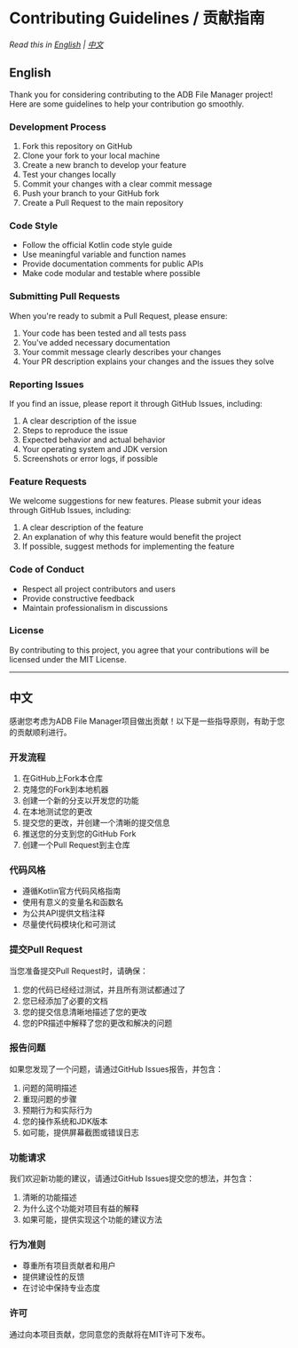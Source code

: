 # Contributing Guidelines / 贡献指南

*Read this in [English](#English) | [中文](#Chinese)*

<a name="English"></a>

## English

Thank you for considering contributing to the ADB File Manager project! Here are some guidelines to help your contribution go smoothly.

### Development Process

1. Fork this repository on GitHub
2. Clone your fork to your local machine
3. Create a new branch to develop your feature
4. Test your changes locally
5. Commit your changes with a clear commit message
6. Push your branch to your GitHub fork
7. Create a Pull Request to the main repository

### Code Style

- Follow the official Kotlin code style guide
- Use meaningful variable and function names
- Provide documentation comments for public APIs
- Make code modular and testable where possible

### Submitting Pull Requests

When you're ready to submit a Pull Request, please ensure:

1. Your code has been tested and all tests pass
2. You've added necessary documentation
3. Your commit message clearly describes your changes
4. Your PR description explains your changes and the issues they solve

### Reporting Issues

If you find an issue, please report it through GitHub Issues, including:

1. A clear description of the issue
2. Steps to reproduce the issue
3. Expected behavior and actual behavior
4. Your operating system and JDK version
5. Screenshots or error logs, if possible

### Feature Requests

We welcome suggestions for new features. Please submit your ideas through GitHub Issues, including:

1. A clear description of the feature
2. An explanation of why this feature would benefit the project
3. If possible, suggest methods for implementing the feature

### Code of Conduct

- Respect all project contributors and users
- Provide constructive feedback
- Maintain professionalism in discussions

### License

By contributing to this project, you agree that your contributions will be licensed under the MIT License.

---

<a name="Chinese"></a>

## 中文

感谢您考虑为ADB File Manager项目做出贡献！以下是一些指导原则，有助于您的贡献顺利进行。

### 开发流程

1. 在GitHub上Fork本仓库
2. 克隆您的Fork到本地机器
3. 创建一个新的分支以开发您的功能
4. 在本地测试您的更改
5. 提交您的更改，并创建一个清晰的提交信息
6. 推送您的分支到您的GitHub Fork
7. 创建一个Pull Request到主仓库

### 代码风格

- 遵循Kotlin官方代码风格指南
- 使用有意义的变量名和函数名
- 为公共API提供文档注释
- 尽量使代码模块化和可测试

### 提交Pull Request

当您准备提交Pull Request时，请确保：

1. 您的代码已经经过测试，并且所有测试都通过了
2. 您已经添加了必要的文档
3. 您的提交信息清晰地描述了您的更改
4. 您的PR描述中解释了您的更改和解决的问题

### 报告问题

如果您发现了一个问题，请通过GitHub Issues报告，并包含：

1. 问题的简明描述
2. 重现问题的步骤
3. 预期行为和实际行为
4. 您的操作系统和JDK版本
5. 如可能，提供屏幕截图或错误日志

### 功能请求

我们欢迎新功能的建议，请通过GitHub Issues提交您的想法，并包含：

1. 清晰的功能描述
2. 为什么这个功能对项目有益的解释
3. 如果可能，提供实现这个功能的建议方法

### 行为准则

- 尊重所有项目贡献者和用户
- 提供建设性的反馈
- 在讨论中保持专业态度

### 许可

通过向本项目贡献，您同意您的贡献将在MIT许可下发布。 